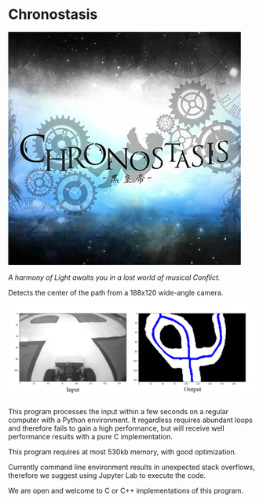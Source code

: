
# Chronostasis

![Chronostasis](./assets/cover.png)

*A harmony of Light awaits you in a lost world of musical Conflict.*

Detects the center of the path from a 188x120 wide-angle camera.

![Results](./assets/visualize.png)

This program processes the input within a few seconds on a regular computer with a Python environment. It regardless requires abundant loops and therefore fails to gain a high performance, but will receive well performance results with a pure C implementation.

This program requires at most 530kb memory, with good optimization.

Currently command line environment results in unexpected stack overflows, therefore we suggest using Jupyter Lab to execute the code.

We are open and welcome to C or C++ implementations of this program.
